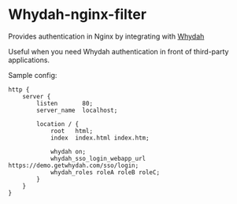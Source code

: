 Whydah-nginx-filter
===================

Provides authentication in Nginx by integrating with [Whydah](https://wiki.altrancloud.com/display/whydah/Whydah+Home)

Useful when you need Whydah authentication in front of third-party applications.

Sample config:
```
http {
    server {
        listen       80;
        server_name  localhost;

        location / {
            root   html;
            index  index.html index.htm;

            whydah on;
            whydah_sso_login_webapp_url https://demo.getwhydah.com/sso/login;
            whydah_roles roleA roleB roleC;
        }
    }
}
```

